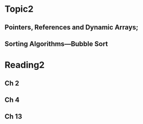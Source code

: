 Topic2
==
## Pointers, References and Dynamic Arrays; 

## Sorting Algorithms—Bubble Sort

Reading2
==
## Ch 2

## Ch 4

## Ch 13
